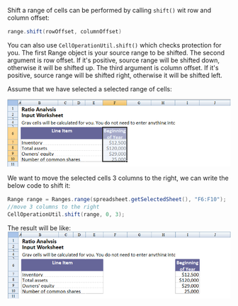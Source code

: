 Shift a range of cells can be performed by calling `shift()` wit row and
column offset:

``` java
range.shift(rowOffset, columnOffset)
```

You can also use `CellOperationUtil.shift()` which checks protection for
you. The first Range object is your source range to be shifted. The
second argument is row offset. If it's positive, source range will be
shifted down, otherwise it will be shifted up. The third argument is
column offset. If it's positive, source range will be shifted right,
otherwise it will be shifted left.

Assume that we have selected a selected range of cells:

![ center](/assets/images/dev-ref/zss-essentials-shift-before.png " center")

We want to move the selected cells 3 columns to the right, we can write
the below code to shift it:

``` java
Range range = Ranges.range(spreadsheet.getSelectedSheet(), "F6:F10");
//move 3 columns to the right
CellOperationUtil.shift(range, 0, 3);
```

The result will be like: ![ center](/assets/images/dev-ref/zss-essentials-shift-after.png
" center")
